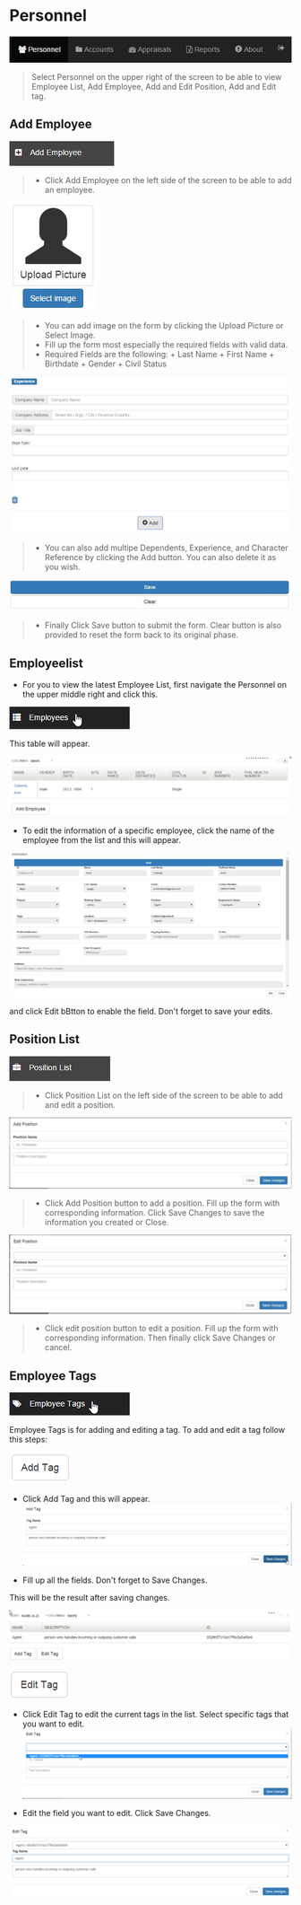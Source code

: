# Personnel
![Image](img/addemployee1.png)
>
>Select Personnel on the upper right of the screen to be able to view Employee List, Add Employee, Add and Edit Position, Add and Edit tag.
## Add Employee
![Image](img/addemployee2.png)
>
> + Click Add Employee on the left side of the screen to be able to add an employee.
>
![Image](img/addemployee3.png)
>
> + You can add image on the form by clicking the Upload Picture or Select Image.
> + Fill up the form most especially the required fields with valid data.
> + Required Fields are the following:
	+ Last Name
	+ First Name
	+ Birthdate
	+ Gender
	+ Civil Status
>
![Image](img/addemployee4.png)
>
> + You can also add multipe Dependents, Experience, and Character Reference by clicking the Add button. You can also delete it as you wish.
>
![Image](img/addemployee5.png)
>
> + Finally Click Save button to submit the form. Clear button is also provided to reset the form back to its original phase.
	
## Employeelist
+ For you to view the latest Employee List, first navigate the Personnel on the upper middle right and click this.
>
![Image](img/employeelist1.png)
>
This table will appear.
>
![Image](img/employeelist2.png)
>
+ To edit the information of a specific employee, click the name of the employee from the list and this will appear.
>
![Image](img/employeelist3.png)
>
and click Edit bBtton to enable the field. Don't forget to save your edits.

## Position List
![Image](img/positionlist1.png)
>
> + Click Position List on the left side of the screen to be able to add and edit a position.
>
![Image](img/positionlist2.png)
>
> + Click Add Position button to add a position. Fill up the form with corresponding information. Click Save Changes to save the information you created or Close.
>
![Image](img/positionlist3.png)
>
> + Click edit position button to edit a position. Fill up the form with corresponding information. Then finally click Save Changes or cancel.

## Employee Tags
![Image](img/employeetags1.png)
>
Employee Tags is for adding and editing a tag. To add and edit a tag follow this steps:
>
![Image](img/employeetags2.png)
>
>
+ Click Add Tag and this will appear.
![Image](img/employeetags3.png)
>
>
+ Fill up all the fields. Don't forget to Save Changes.
>
This will be the result after saving changes.
>
![Image](img/employeetags4.png)
>
>
![Image](img/employeetags5.png)
>
+ Click Edit Tag to edit the current tags in the list. Select specific tags that you want to edit. 
![Image](img/employeetags6.png)
>
>
+ Edit the field you want to edit. Click Save Changes.
>
![Image](img/employeetags7.png)
>








